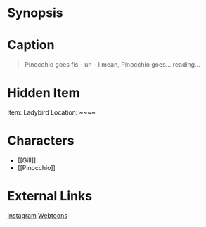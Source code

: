 # Synopsis


# Caption
> Pinocchio goes fis - uh - I mean, Pinocchio goes... reading...

# Hidden Item
Item: Ladybird
Location: ~~~~

# Characters
* [[Gill]]
* [[Pinocchio]]

# External Links
[Instagram](https://www.instagram.com/p/CEaBEy4DsOs/)
[Webtoons](https://www.webtoons.com/en/challenge/twistwood-tales/52-pinocchio/viewer?title_no=344740&episode_no=57)